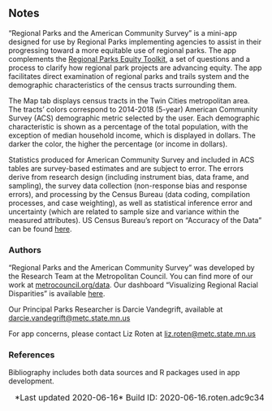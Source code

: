 
## Notes

“Regional Parks and the American Community Survey” is a mini-app
designed for use by Regional Parks implementing agencies to assist in
their progressing toward a more equitable use of regional parks. The app
complements the [Regional Parks Equity
Toolkit](https://metrocouncil.org/parks/Planning/Parks-Equity-Toolkit.aspx),
a set of questions and a process to clarify how regional park projects
are advancing equity. The app facilitates direct examination of regional
parks and trails system and the demographic characteristics of the
census tracts surrounding them.

The Map tab displays census tracts in the Twin Cities metropolitan area.
The tracts’ colors correspond to 2014-2018 (5-year) American Community
Survey (ACS) demographic metric selected by the user. Each demographic
characteristic is shown as a percentage of the total population, with
the exception of median household income, which is displayed in dollars.
The darker the color, the higher the percentage (or income in dollars).

Statistics produced for American Community Survey and included in ACS
tables are survey-based estimates and are subject to error. The errors
derive from research design (including instrument bias, data frame, and
sampling), the survey data collection (non-response bias and response
errors), and processing by the Census Bureau (data coding, compilation
processes, and case weighting), as well as statistical inference error
and uncertainty (which are related to sample size and variance within
the measured attributes). US Census Bureau’s report on “Accuracy of the
Data” can be found
[here](https://www2.census.gov/programs-surveys/acs/tech_docs/accuracy/MultiyearACSAccuracyofData2017.pdf?#).

### Authors

“Regional Parks and the American Community Survey” was developed by the
Research Team at the Metropolitan Council. You can find more of our work
at [metrocouncil.org/data](https://metrocouncil.org/data). Our dashboard
“Visualizing Regional Racial Disparities” is available
[here](https://metrocouncil.org/Data-and-Maps/Data/Reports-Resources/Featured-Visualization/Visualizing-Regional-Racial-Disparities.aspx?source=child).

Our Principal Parks Researcher is Darcie Vandegrift, available at
<darcie.vandegrift@metc.state.mn.us>

For app concerns, please contact Liz Roten at
[liz.roten@metc.state.mn.us](mailto:elizabeth.roten@metc.state.mn.us)

### References

Bibliography includes both data sources and R packages used in app
development.

<right style="font-size: 1rem; text-align: right; display: block;">
*Last updated 2020-06-16*  
Build ID: 2020-06-16.roten.adc9c34  
</right>
